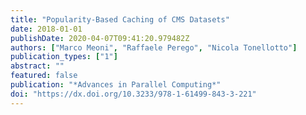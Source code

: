 ```yaml
---
title: "Popularity-Based Caching of CMS Datasets"
date: 2018-01-01
publishDate: 2020-04-07T09:41:20.979482Z
authors: ["Marco Meoni", "Raffaele Perego", "Nicola Tonellotto"]
publication_types: ["1"]
abstract: ""
featured: false
publication: "*Advances in Parallel Computing*"
doi: "https://dx.doi.org/10.3233/978-1-61499-843-3-221"
---
```

